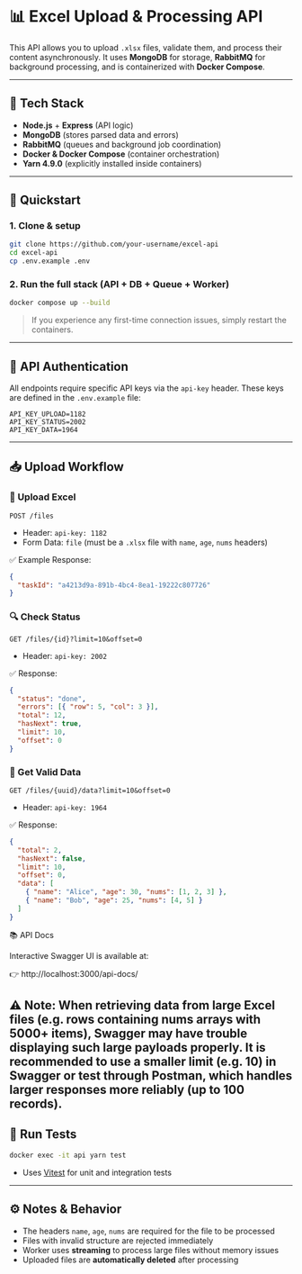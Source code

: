 # 📊 Excel Upload & Processing API

This API allows you to upload `.xlsx` files, validate them, and process their content asynchronously. It uses **MongoDB** for storage, **RabbitMQ** for background processing, and is containerized with **Docker Compose**.

---

## 🔧 Tech Stack
- **Node.js** + **Express** (API logic)
- **MongoDB** (stores parsed data and errors)
- **RabbitMQ** (queues and background job coordination)
- **Docker & Docker Compose** (container orchestration)
- **Yarn 4.9.0** (explicitly installed inside containers)


---

## 🚀 Quickstart

### 1. Clone & setup
```bash
git clone https://github.com/your-username/excel-api
cd excel-api
cp .env.example .env
```

### 2. Run the full stack (API + DB + Queue + Worker)
```bash
docker compose up --build
```
> If you experience any first-time connection issues, simply restart the containers.

---

## 🔐 API Authentication
All endpoints require specific API keys via the `api-key` header. These keys are defined in the `.env.example` file:
```env
API_KEY_UPLOAD=1182
API_KEY_STATUS=2002
API_KEY_DATA=1964
```

---

## 📥 Upload Workflow

### 🔼 Upload Excel
`POST /files`
- Header: `api-key: 1182`
- Form Data: `file` (must be a `.xlsx` file with `name`, `age`, `nums` headers)

✅ Example Response:
```json
{
  "taskId": "a4213d9a-891b-4bc4-8ea1-19222c807726"
}
```

### 🔍 Check Status
`GET /files/{id}?limit=10&offset=0`
- Header: `api-key: 2002`

✅ Response:
```json
{
  "status": "done",
  "errors": [{ "row": 5, "col": 3 }],
  "total": 12,
  "hasNext": true,
  "limit": 10,
  "offset": 0
}
```

### 📄 Get Valid Data
`GET /files/{uuid}/data?limit=10&offset=0`
- Header: `api-key: 1964`

✅ Response:
```json
{
  "total": 2,
  "hasNext": false,
  "limit": 10,
  "offset": 0,
  "data": [
    { "name": "Alice", "age": 30, "nums": [1, 2, 3] },
    { "name": "Bob", "age": 25, "nums": [4, 5] }
  ]
}
```
📚 API Docs

Interactive Swagger UI is available at:

👉 http://localhost:3000/api-docs/

⚠️ Note: When retrieving data from large Excel files (e.g. rows containing nums arrays with 5000+ items), Swagger may have trouble displaying such large payloads properly. It is recommended to use a smaller limit (e.g. 10) in Swagger or test through Postman, which handles larger responses more reliably (up to 100 records).
---

## 🧪 Run Tests
```bash
docker exec -it api yarn test
```
- Uses [Vitest](https://vitest.dev) for unit and integration tests

---

## ⚙️ Notes & Behavior
- The headers `name`, `age`, `nums` are required for the file to be processed
- Files with invalid structure are rejected immediately
- Worker uses **streaming** to process large files without memory issues
- Uploaded files are **automatically deleted** after processing


